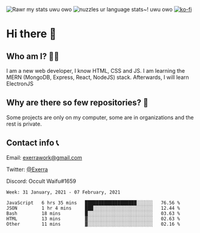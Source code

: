 ![Rawr my stats uwu owo](https://github-readme-stats.vercel.app/api?username=Exerra&show_icons=true&theme=buefy)
![nuzzles ur language stats~! uwu owo](https://github-readme-stats.vercel.app/api/top-langs/?username=Exerra&layout=compact)
[![ko-fi](https://www.ko-fi.com/img/githubbutton_sm.svg)](https://ko-fi.com/X8X130H96)
# Hi there 👋
## Who am I? 🙋‍♀️
I am a new web developer, I know HTML, CSS and JS. I am learning the MERN (MongoDB, Express, React, NodeJS) stack. Afterwards, I will learn ElectronJS
## Why are there so few repositories? 🤔
Some projects are only on my computer, some are in organizations and the rest is private.
## Contact info 📞
Email: [exerrawork@gmail.com](mailto:exerrawork@gmail.com)

Twitter: [@Exerra](https://twitter.com/exerra)

Discord: Occult Waifu#1659

<!--START_SECTION:waka-->
```text
Week: 31 January, 2021 - 07 February, 2021

JavaScript   6 hrs 35 mins   ███████████████████░░░░░░   76.56 % 
JSON         1 hr 4 mins     ███░░░░░░░░░░░░░░░░░░░░░░   12.44 % 
Bash         18 mins         █░░░░░░░░░░░░░░░░░░░░░░░░   03.63 % 
HTML         13 mins         ▓░░░░░░░░░░░░░░░░░░░░░░░░   02.63 % 
Other        11 mins         ▓░░░░░░░░░░░░░░░░░░░░░░░░   02.16 % 
```
<!--END_SECTION:waka-->
